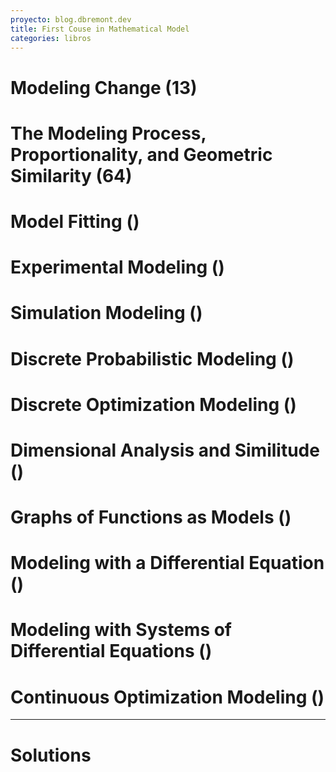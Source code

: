 ```yaml
---
proyecto: blog.dbremont.dev
title: First Couse in Mathematical Model
categories: libros
---
```


<!--more-->

# Modeling Change (13)
# The Modeling Process, Proportionality, and Geometric Similarity (64)
# Model Fitting ()
# Experimental Modeling ()
# Simulation Modeling ()
# Discrete Probabilistic Modeling ()
# Discrete Optimization Modeling ()
# Dimensional Analysis and Similitude ()
# Graphs of Functions as Models ()
# Modeling with a Differential Equation ()
# Modeling with Systems of Differential Equations ()
# Continuous Optimization Modeling ()
--- 
# Solutions